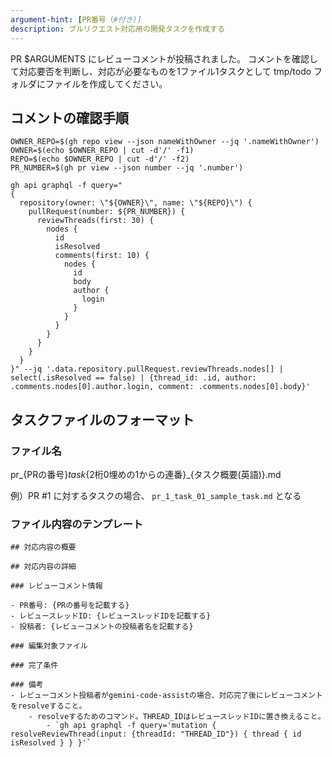 ```yaml
---
argument-hint: [PR番号（#付き)]
description: プルリクエスト対応用の開発タスクを作成する
---
```


PR $ARGUMENTS にレビューコメントが投稿されました。
コメントを確認して対応要否を判断し、対応が必要なものを1ファイル1タスクとして tmp/todo フォルダにファイルを作成してください。

## コメントの確認手順

```
OWNER_REPO=$(gh repo view --json nameWithOwner --jq '.nameWithOwner')
OWNER=$(echo $OWNER_REPO | cut -d'/' -f1)
REPO=$(echo $OWNER_REPO | cut -d'/' -f2)
PR_NUMBER=$(gh pr view --json number --jq '.number')

gh api graphql -f query="
{
  repository(owner: \"${OWNER}\", name: \"${REPO}\") {
    pullRequest(number: ${PR_NUMBER}) {
      reviewThreads(first: 30) {
        nodes {
          id
          isResolved
          comments(first: 10) {
            nodes {
              id
              body
              author {
                login
              }
            }
          }
        }
      }
    }
  }
}" --jq '.data.repository.pullRequest.reviewThreads.nodes[] | select(.isResolved == false) | {thread_id: .id, author: 
.comments.nodes[0].author.login, comment: .comments.nodes[0].body}'
```

## タスクファイルのフォーマット

### ファイル名

pr_{PRの番号}_task_{2桁0埋めの1からの連番}_{タスク概要(英語)}.md

例）PR #1 に対するタスクの場合、 `pr_1_task_01_sample_task.md` となる

### ファイル内容のテンプレート

```
## 対応内容の概要

## 対応内容の詳細

### レビューコメント情報

- PR番号: {PRの番号を記載する}
- レビュースレッドID: {レビュースレッドIDを記載する}
- 投稿者: {レビューコメントの投稿者名を記載する}

### 編集対象ファイル

### 完了条件

### 備考
- レビューコメント投稿者がgemini-code-assistの場合、対応完了後にレビューコメントをresolveすること。
    - resolveするためのコマンド。THREAD_IDはレビュースレッドIDに置き換えること。
        - `gh api graphql -f query='mutation { resolveReviewThread(input: {threadId: "THREAD_ID"}) { thread { id isResolved } } }'`
```
